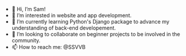 - 👋 Hi, I’m Sam!
- 👀 I’m interested in website and app development.
- 🌱 I’m currently learning Python's Django package to advance my understanding of back-end developement. 
- 💞️ I’m looking to collaborate on beginner projects to be involved in the community.
- 📫 How to reach me: @SSVVB

<!---
SSVVB/SSVVB is a ✨ special ✨ repository because its `README.md` (this file) appears on your GitHub profile.
You can click the Preview link to take a look at your changes.
--->
